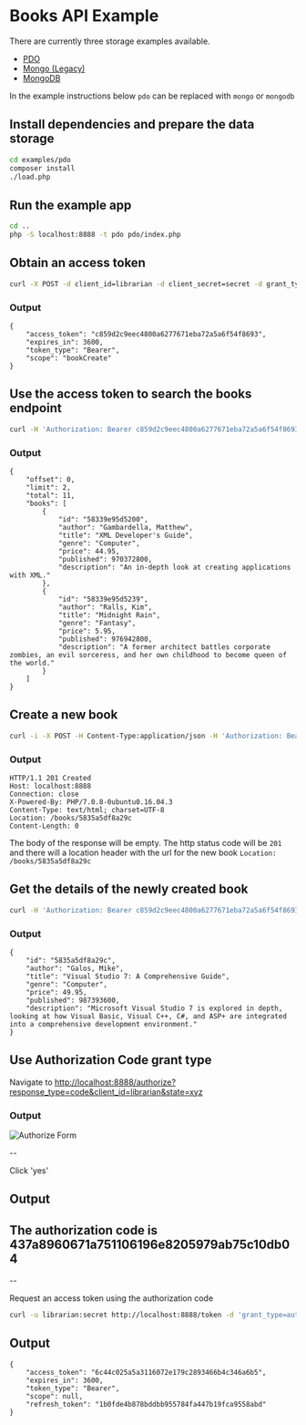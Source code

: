 # Books API Example

There are currently three storage examples available.
* [PDO](http://php.net/manual/en/book.pdo.php)
* [Mongo (Legacy)](http://php.net/manual/en/book.mongo.php)
* [MongoDB](http://php.net/manual/en/set.mongodb.php)

In the example instructions below `pdo` can be replaced with `mongo` or `mongodb`

## Install dependencies and prepare the data storage
```sh
cd examples/pdo
composer install
./load.php
```

## Run the example app
```sh
cd ..
php -S localhost:8888 -t pdo pdo/index.php
```

## Obtain an access token
```sh
curl -X POST -d client_id=librarian -d client_secret=secret -d grant_type=client_credentials http://localhost:8888/token
```
### Output
```
{
    "access_token": "c859d2c9eec4800a6277671eba72a5a6f54f8693",
    "expires_in": 3600,
    "token_type": "Bearer",
    "scope": "bookCreate"
}
```

## Use the access token to search the books endpoint
```sh
curl -H 'Authorization: Bearer c859d2c9eec4800a6277671eba72a5a6f54f8693' http://localhost:8888/books?limit=2
```

### Output
```
{
    "offset": 0,
    "limit": 2,
    "total": 11,
    "books": [
        {
            "id": "58339e95d5200",
            "author": "Gambardella, Matthew",
            "title": "XML Developer's Guide",
            "genre": "Computer",
            "price": 44.95,
            "published": 970372800,
            "description": "An in-depth look at creating applications with XML."
        },
        {
            "id": "58339e95d5239",
            "author": "Ralls, Kim",
            "title": "Midnight Rain",
            "genre": "Fantasy",
            "price": 5.95,
            "published": 976942800,
            "description": "A former architect battles corporate zombies, an evil sorceress, and her own childhood to become queen of the world."
        }
    ]
}
```

## Create a new book
```sh
curl -i -X POST -H Content-Type:application/json -H 'Authorization: Bearer c859d2c9eec4800a6277671eba72a5a6f54f8693' -d @create.json http://localhost:8888/books
```

### Output
```
HTTP/1.1 201 Created
Host: localhost:8888
Connection: close
X-Powered-By: PHP/7.0.8-0ubuntu0.16.04.3
Content-Type: text/html; charset=UTF-8
Location: /books/5835a5df8a29c
Content-Length: 0
```
The body of the response will be empty.  The http status code will be `201` and there will a location header with the url for the new book `Location: /books/5835a5df8a29c`

## Get the details of the newly created book

```sh
curl -H 'Authorization: Bearer c859d2c9eec4800a6277671eba72a5a6f54f8693' http://localhost:8888/books/5835a5df8a29c
```

### Output
```
{
    "id": "5835a5df8a29c",
    "author": "Galos, Mike",
    "title": "Visual Studio 7: A Comprehensive Guide",
    "genre": "Computer",
    "price": 49.95,
    "published": 987393600,
    "description": "Microsoft Visual Studio 7 is explored in depth, looking at how Visual Basic, Visual C++, C#, and ASP+ are integrated into a comprehensive development environment."
}
```

## Use Authorization Code grant type

Navigate to [http://localhost:8888/authorize?response_type=code&client_id=librarian&state=xyz](http://localhost:8888/authorize?response_type=code&client_id=librarian&state=xyz)

### Output

![Authorize Form](https://raw.githubusercontent.com/chadicus/slim-oauth2/master/examples/form.png)

--

Click 'yes'

## Output

<h2>The authorization code is 437a8960671a751106196e8205979ab75c10db04</h2>

--

Request an access token using the authorization code

```sh
curl -u librarian:secret http://localhost:8888/token -d 'grant_type=authorization_code&code=437a8960671a751106196e8205979ab75c10db04'
```

## Output
```
{
    "access_token": "6c44c025a5a3116072e179c2893466b4c346a6b5",
    "expires_in": 3600,
    "token_type": "Bearer",
    "scope": null,
    "refresh_token": "1b0fde4b878bddbb955784fa447b19fca9558abd"
}
```

